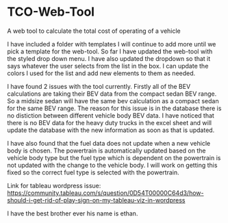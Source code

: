 # TCO-Web-Tool
A web tool to calculate the total cost of operating of a vehicle

I have included a folder with templates I will continue to add more until we pick a template for the web-tool. So far I have updated the web-tool with the styled drop down menu. I have also updated the dropdown so that it says whatever the user selects from the list in the box. I can update the colors I used for the list and add new elements to them as needed. 

I have found 2 issues with the tool currently. Firstly all of the BEV calculations are taking their BEV data from the compact sedan BEV range. So a midsize sedan will have the same bev calculation as a compact sedan for the same BEV range. The reason for this issue is in the database there is no distiction between different vehicle body BEV data. I have noticed that there is no BEV data for the heavy duty trucks in the excel sheet and will update the database with the new information as soon as that is updated.

I have also found that the fuel data does not update when a new vehicle body is chosen. The powertrain is automatically updated based on the vehicle body type but the fuel type which is dependent on the powertrain is not updated with the change to the vehicle body. I will work on getting this fixed so the correct fuel type is selected with the powertrain.

Link for tableau wordpress issue: https://community.tableau.com/s/question/0D54T00000C64d3/how-should-i-get-rid-of-play-sign-on-my-tableau-viz-in-wordpress

I have the best brother ever his name is ethan.